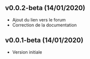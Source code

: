 ## v0.0.2-beta (14/01/2020)

* Ajout du lien vers le forum
* Correction de la documentation

## v0.0.1-beta (14/01/2020)

* Version initiale
